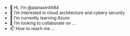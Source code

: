 - 👋 Hi, I’m @alanasmith84
- 👀 I’m interested in cloud architecture and cybery security
- 🌱 I’m currently learning Azure
- 💞️ I’m looking to collaborate on ...
- 📫 How to reach me ...

<!---
alanasmith84/alanasmith84 is a ✨ special ✨ repository because its `README.md` (this file) appears on your GitHub profile.
You can click the Preview link to take a look at your changes.
--->
